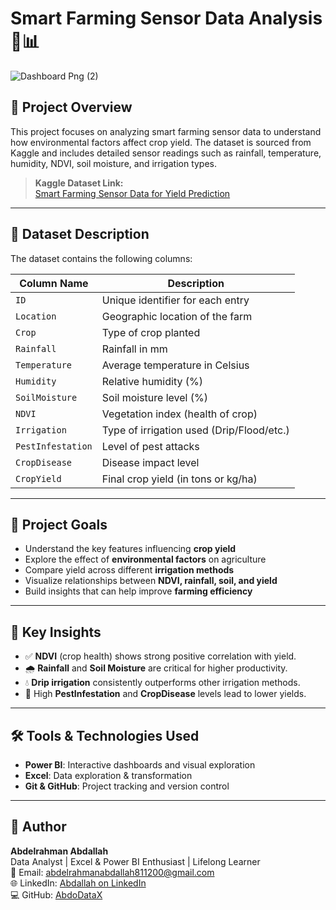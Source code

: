 # Smart Farming Sensor Data Analysis 🌾📊

![Dashboard Png (2)](https://github.com/user-attachments/assets/9cef1f83-0b70-4f5b-9114-ced3549d9e32)


## 📌 Project Overview

This project focuses on analyzing smart farming sensor data to understand how environmental factors affect crop yield. The dataset is sourced from Kaggle and includes detailed sensor readings such as rainfall, temperature, humidity, NDVI, soil moisture, and irrigation types.

>  **Kaggle Dataset Link:**  
> [Smart Farming Sensor Data for Yield Prediction](https://www.kaggle.com/datasets/atharvasoundankar/smart-farming-sensor-data-for-yield-prediction)

---

## 📁 Dataset Description

The dataset contains the following columns:

| Column Name         | Description                                  |
|---------------------|----------------------------------------------|
| `ID`                | Unique identifier for each entry             |
| `Location`          | Geographic location of the farm              |
| `Crop`              | Type of crop planted                         |
| `Rainfall`          | Rainfall in mm                               |
| `Temperature`       | Average temperature in Celsius               |
| `Humidity`          | Relative humidity (%)                        |
| `SoilMoisture`      | Soil moisture level (%)                      |
| `NDVI`              | Vegetation index (health of crop)            |
| `Irrigation`        | Type of irrigation used (Drip/Flood/etc.)    |
| `PestInfestation`   | Level of pest attacks                        |
| `CropDisease`       | Disease impact level                         |
| `CropYield`         | Final crop yield (in tons or kg/ha)          |

---

## 🎯 Project Goals

- Understand the key features influencing **crop yield**
- Explore the effect of **environmental factors** on agriculture
- Compare yield across different **irrigation methods**
- Visualize relationships between **NDVI, rainfall, soil, and yield**
- Build insights that can help improve **farming efficiency**

---

## 🧠 Key Insights

- ✅ **NDVI** (crop health) shows strong positive correlation with yield.
- 🌧️ **Rainfall** and **Soil Moisture** are critical for higher productivity.
- 💧 **Drip irrigation** consistently outperforms other irrigation methods.
- 🐛 High **PestInfestation** and **CropDisease** levels lead to lower yields.

---

## 🛠️ Tools & Technologies Used

- **Power BI**: Interactive dashboards and visual exploration
- **Excel**: Data exploration & transformation
- **Git & GitHub**: Project tracking and version control


---

## 👤 Author

**Abdelrahman Abdallah**  
Data Analyst | Excel & Power BI Enthusiast | Lifelong Learner  
📧 Email: abdelrahmanabdallah811200@gmail.com  
🌐 LinkedIn: [Abdallah on LinkedIn](https://www.linkedin.com/in/abdallah-datavibes)  
💻 GitHub: [AbdoDataX](https://github.com/AbdoDataX)



